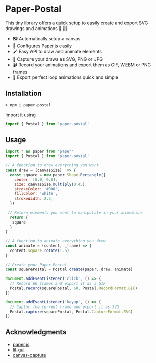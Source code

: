 # Paper-Postal

This tiny library offers a quick setup to easily create and export SVG drawings and animations 🎨👨‍🎨 

- 🖼️ Automatically setup a canvas
- 🔧 Configures Paper.js easily
- 🖌️ Easy API to draw and animate elements
- 📸 Capture your draws as SVG, PNG or JPG
- 📹 Record your animations and export them as GIF, WEBM or PNG frames
- 🔄 Export perfect loop animations quick and simple


## Installation

```shell
> npm i paper-postal
```

Import it using

```javascript
import { Postal } from 'paper-postal'
```

## Usage
```javascript
import * as paper from 'paper'
import { Postal } from 'paper-postal'

// A function to draw everything you want
const draw = (canvasSize)  => {
  const square = new paper.Shape.Rectangle({
    center: [0.0, 0.0],
    size: canvasSize.multiply(0.45),
    strokeColor: '#000',
    fillColor: 'white',
    strokeWidth: 2.5,
  })
 
 // Return elements you want to manipulate in your animation
  return {
   square
  }
}
 
// A function to animate everything you drew
const animate = (content, _frame) => {
  content.square.rotate(1.5)
}
 
// Create your Paper-Postal
const squarePostal = Postal.create(paper, draw, animate)

document.addEventListener('click', () => {
  // Record 60 frames and export it as a GIF
  Postal.record(squarePostal, 60, Postal.RecordFormat.GIF)
})

document.addEventListener('keyup', () => {
  // Captur the current frame and export it as SVG
  Postal.capture(squarePostal, Postal.CaptureFormat.SVG)
})
```

## Acknowledgments

- [paper.js](http://paperjs.org/reference/global/)
- [lil-gui](https://lil-gui.georgealways.com/)
- [canvas-capture](https://github.com/amandaghassaei/canvas-capture)